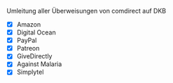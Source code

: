 

Umleitung aller Überweisungen von comdirect auf DKB

* [x] Amazon
* [x] Digital Ocean
* [x] PayPal
* [x] Patreon
* [x] GiveDirectly
* [x] Against Malaria
* [x] Simplytel
